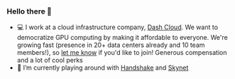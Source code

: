 ### Hello there 👋

<!--
**jonathan-lei/jonathan-lei** is a ✨ _special_ ✨ repository because its `README.md` (this file) appears on your GitHub profile.

Here are some ideas to get you started:

- 👯 I’m looking to collaborate on ...
- 🤔 I’m looking for help with ...
- 💬 Ask me about ...
- 📫 How to reach me: ...
- 😄 Pronouns: ...
- ⚡ Fun fact: ...

- 📫 Shoot me a message if you'd like to connect!

-->

- 💻 I work at a cloud infrastructure company, [Dash Cloud](https://dash-cloud.com/). We want to democratize GPU computing by making it affordable to everyone. We're growing fast (presence in 20+ data centers already and 10 team members!), so [let me know](mailto:jonathan@dash-cloud.com) if you'd like to join! Generous compensation and a lot of cool perks
- 🌱 I’m currently playing around with [Handshake](https://handshake.org/) and [Skynet](https://siasky.net/)
